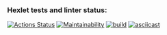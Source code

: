 ### Hexlet tests and linter status:
[![Actions Status](https://github.com/max0990hexlet/java-project-lvl1/workflows/hexlet-check/badge.svg)](https://github.com/max0990hexlet/java-project-lvl1/actions)
[![Maintainability](https://api.codeclimate.com/v1/badges/a99a88d28ad37a79dbf6/maintainability)](https://codeclimate.com/github/codeclimate/codeclimate/maintainability)
[![build](https://github.com/max0990hexlet/java-project-lvl1/actions/workflows/gradle.yml/badge.svg)](https://github.com/max0990hexlet/java-project-lvl1/actions/workflows/gradle.yml)
[![asciicast](https://asciinema.org/a/GwtFBON0CPJiSAmQca8JakyJF.svg)](https://asciinema.org/a/GwtFBON0CPJiSAmQca8JakyJF)